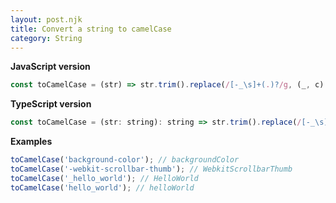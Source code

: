 ```yaml
---
layout: post.njk
title: Convert a string to camelCase
category: String
---
```


**JavaScript version**

```js
const toCamelCase = (str) => str.trim().replace(/[-_\s]+(.)?/g, (_, c) => (c ? c.toUpperCase() : ''));
```

**TypeScript version**

```js
const toCamelCase = (str: string): string => str.trim().replace(/[-_\s]+(.)?/g, (_, c) => (c ? c.toUpperCase() : ''));
```

**Examples**

```js
toCamelCase('background-color'); // backgroundColor
toCamelCase('-webkit-scrollbar-thumb'); // WebkitScrollbarThumb
toCamelCase('_hello_world'); // HelloWorld
toCamelCase('hello_world'); // helloWorld
```
